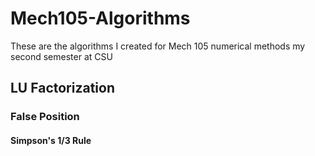 # Mech105-Algorithms
These are the algorithms I created for Mech 105 numerical methods my second semester at CSU
## **LU Factorization**
### **False Position** 
#### **Simpson's 1/3 Rule**
